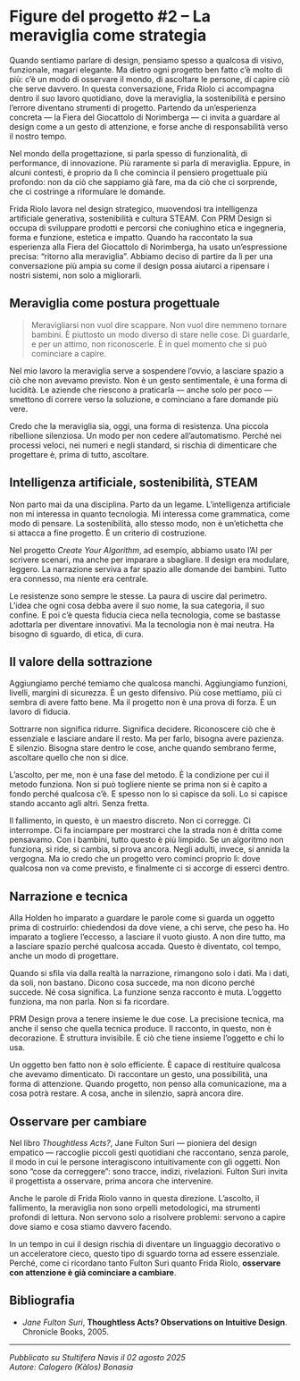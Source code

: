 # Figure del progetto #2 – La meraviglia come strategia

Quando sentiamo parlare di design, pensiamo spesso a qualcosa di visivo, funzionale, magari elegante. Ma dietro ogni progetto ben fatto c’è molto di più: c’è un modo di osservare il mondo, di ascoltare le persone, di capire ciò che serve davvero. In questa conversazione, Frida Riolo ci accompagna dentro il suo lavoro quotidiano, dove la meraviglia, la sostenibilità e persino l’errore diventano strumenti di progetto. Partendo da un’esperienza concreta — la Fiera del Giocattolo di Norimberga — ci invita a guardare al design come a un gesto di attenzione, e forse anche di responsabilità verso il nostro tempo.

Nel mondo della progettazione, si parla spesso di funzionalità, di performance, di innovazione. Più raramente si parla di meraviglia. Eppure, in alcuni contesti, è proprio da lì che comincia il pensiero progettuale più profondo: non da ciò che sappiamo già fare, ma da ciò che ci sorprende, che ci costringe a riformulare le domande.

Frida Riolo lavora nel design strategico, muovendosi tra intelligenza artificiale generativa, sostenibilità e cultura STEAM. Con PRM Design si occupa di sviluppare prodotti e percorsi che coniughino etica e ingegneria, forma e funzione, estetica e impatto. Quando ha raccontato la sua esperienza alla Fiera del Giocattolo di Norimberga, ha usato un’espressione precisa: “ritorno alla meraviglia”. Abbiamo deciso di partire da lì per una conversazione più ampia su come il design possa aiutarci a ripensare i nostri sistemi, non solo a migliorarli.

## Meraviglia come postura progettuale

> Meravigliarsi non vuol dire scappare. Non vuol dire nemmeno tornare bambini. È piuttosto un modo diverso di stare nelle cose. Di guardarle, e per un attimo, non riconoscerle. È in quel momento che si può cominciare a capire.

Nel mio lavoro la meraviglia serve a sospendere l’ovvio, a lasciare spazio a ciò che non avevamo previsto. Non è un gesto sentimentale, è una forma di lucidità. Le aziende che riescono a praticarla — anche solo per poco — smettono di correre verso la soluzione, e cominciano a fare domande più vere.

Credo che la meraviglia sia, oggi, una forma di resistenza. Una piccola ribellione silenziosa. Un modo per non cedere all’automatismo. Perché nei processi veloci, nei numeri e negli standard, si rischia di dimenticare che progettare è, prima di tutto, ascoltare.

## Intelligenza artificiale, sostenibilità, STEAM

Non parto mai da una disciplina. Parto da un legame. L’intelligenza artificiale non mi interessa in quanto tecnologia. Mi interessa come grammatica, come modo di pensare. La sostenibilità, allo stesso modo, non è un’etichetta che si attacca a fine progetto. È un criterio di costruzione.

Nel progetto *Create Your Algorithm*, ad esempio, abbiamo usato l’AI per scrivere scenari, ma anche per imparare a sbagliare. Il design era modulare, leggero. La narrazione serviva a far spazio alle domande dei bambini. Tutto era connesso, ma niente era centrale.

Le resistenze sono sempre le stesse. La paura di uscire dal perimetro. L’idea che ogni cosa debba avere il suo nome, la sua categoria, il suo confine. E poi c’è questa fiducia cieca nella tecnologia, come se bastasse adottarla per diventare innovativi. Ma la tecnologia non è mai neutra. Ha bisogno di sguardo, di etica, di cura.

## Il valore della sottrazione

Aggiungiamo perché temiamo che qualcosa manchi. Aggiungiamo funzioni, livelli, margini di sicurezza. È un gesto difensivo. Più cose mettiamo, più ci sembra di avere fatto bene. Ma il progetto non è una prova di forza. È un lavoro di fiducia.

Sottrarre non significa ridurre. Significa decidere. Riconoscere ciò che è essenziale e lasciare andare il resto. Ma per farlo, bisogna avere pazienza. E silenzio. Bisogna stare dentro le cose, anche quando sembrano ferme, ascoltare quello che non si dice.

L’ascolto, per me, non è una fase del metodo. È la condizione per cui il metodo funziona. Non si può togliere niente se prima non si è capito a fondo perché qualcosa c’è. E spesso non lo si capisce da soli. Lo si capisce stando accanto agli altri. Senza fretta.

Il fallimento, in questo, è un maestro discreto. Non ci corregge. Ci interrompe. Ci fa inciampare per mostrarci che la strada non è dritta come pensavamo. Con i bambini, tutto questo è più limpido. Se un algoritmo non funziona, si ride, si cambia, si prova ancora. Negli adulti, invece, si annida la vergogna. Ma io credo che un progetto vero cominci proprio lì: dove qualcosa non va come previsto, e finalmente ci si accorge di esserci dentro.

## Narrazione e tecnica

Alla Holden ho imparato a guardare le parole come si guarda un oggetto prima di costruirlo: chiedendosi da dove viene, a chi serve, che peso ha. Ho imparato a togliere l’eccesso, a lasciare il vuoto giusto. A non dire tutto, ma a lasciare spazio perché qualcosa accada. Questo è diventato, col tempo, anche un modo di progettare.

Quando si sfila via dalla realtà la narrazione, rimangono solo i dati. Ma i dati, da soli, non bastano. Dicono cosa succede, ma non dicono perché succede. Né cosa significa. La funzione senza racconto è muta. L’oggetto funziona, ma non parla. Non si fa ricordare.

PRM Design prova a tenere insieme le due cose. La precisione tecnica, ma anche il senso che quella tecnica produce. Il racconto, in questo, non è decorazione. È struttura invisibile. È ciò che tiene insieme l’oggetto e chi lo usa.

Un oggetto ben fatto non è solo efficiente. È capace di restituire qualcosa che avevamo dimenticato. Di raccontare un gesto, una possibilità, una forma di attenzione. Quando progetto, non penso alla comunicazione, ma a cosa potrà restare. A cosa, anche in silenzio, saprà ancora dire.

## Osservare per cambiare

Nel libro *Thoughtless Acts?*, Jane Fulton Suri — pioniera del design empatico — raccoglie piccoli gesti quotidiani che raccontano, senza parole, il modo in cui le persone interagiscono intuitivamente con gli oggetti. Non sono “cose da correggere”: sono tracce, indizi, rivelazioni. Fulton Suri invita il progettista a osservare, prima ancora che intervenire.

Anche le parole di Frida Riolo vanno in questa direzione. L’ascolto, il fallimento, la meraviglia non sono orpelli metodologici, ma strumenti profondi di lettura. Non servono solo a risolvere problemi: servono a capire dove siamo e cosa stiamo davvero facendo.

In un tempo in cui il design rischia di diventare un linguaggio decorativo o un acceleratore cieco, questo tipo di sguardo torna ad essere essenziale. Perché, come ci ricordano tanto Fulton Suri quanto Frida Riolo, **osservare con attenzione è già cominciare a cambiare**.

## Bibliografia

- *Jane Fulton Suri*, **Thoughtless Acts? Observations on Intuitive Design**. Chronicle Books, 2005.

---

*Pubblicato su Stultifera Navis il 02 agosto 2025*  
*Autore: Calogero (Kàlos) Bonasia*
